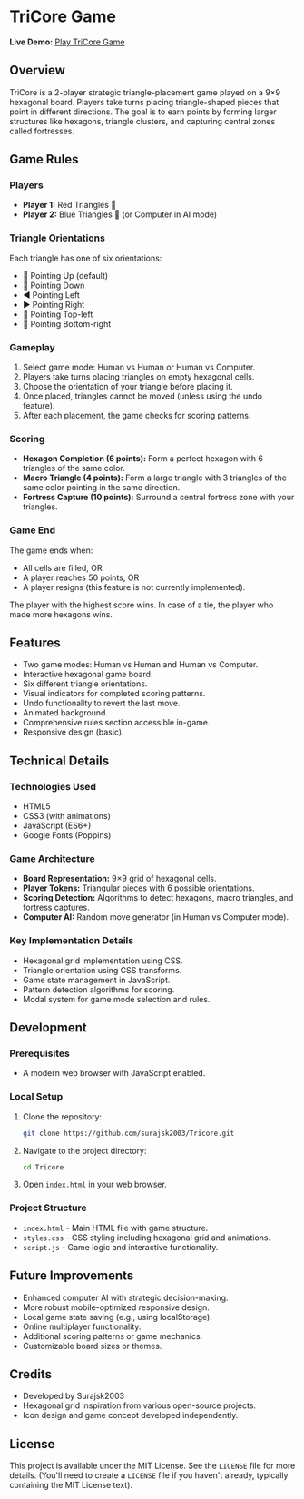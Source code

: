 # TriCore Game

**Live Demo:** [Play TriCore Game](https://surajsk2003.github.io/Tricore/) <!-- Replace with your actual live demo link if different -->

## Overview
TriCore is a 2-player strategic triangle-placement game played on a 9×9 hexagonal board. Players take turns placing triangle-shaped pieces that point in different directions. The goal is to earn points by forming larger structures like hexagons, triangle clusters, and capturing central zones called fortresses.

## Game Rules

### Players
*   **Player 1:** Red Triangles 🔺
*   **Player 2:** Blue Triangles 🔻 (or Computer in AI mode)

### Triangle Orientations
Each triangle has one of six orientations:
*   🔺 Pointing Up (default)
*   🔻 Pointing Down
*   ◀️ Pointing Left
*   ▶️ Pointing Right
*   🔼 Pointing Top-left
*   🔽 Pointing Bottom-right

### Gameplay
1.  Select game mode: Human vs Human or Human vs Computer.
2.  Players take turns placing triangles on empty hexagonal cells.
3.  Choose the orientation of your triangle before placing it.
4.  Once placed, triangles cannot be moved (unless using the undo feature).
5.  After each placement, the game checks for scoring patterns.

### Scoring
*   **Hexagon Completion (6 points):** Form a perfect hexagon with 6 triangles of the same color.
*   **Macro Triangle (4 points):** Form a large triangle with 3 triangles of the same color pointing in the same direction.
*   **Fortress Capture (10 points):** Surround a central fortress zone with your triangles.

### Game End
The game ends when:
*   All cells are filled, OR
*   A player reaches 50 points, OR
*   A player resigns (this feature is not currently implemented).

The player with the highest score wins. In case of a tie, the player who made more hexagons wins.

## Features
*   Two game modes: Human vs Human and Human vs Computer.
*   Interactive hexagonal game board.
*   Six different triangle orientations.
*   Visual indicators for completed scoring patterns.
*   Undo functionality to revert the last move.
*   Animated background.
*   Comprehensive rules section accessible in-game.
*   Responsive design (basic).

## Technical Details

### Technologies Used
*   HTML5
*   CSS3 (with animations)
*   JavaScript (ES6+)
*   Google Fonts (Poppins)

### Game Architecture
*   **Board Representation:** 9×9 grid of hexagonal cells.
*   **Player Tokens:** Triangular pieces with 6 possible orientations.
*   **Scoring Detection:** Algorithms to detect hexagons, macro triangles, and fortress captures.
*   **Computer AI:** Random move generator (in Human vs Computer mode).

### Key Implementation Details
*   Hexagonal grid implementation using CSS.
*   Triangle orientation using CSS transforms.
*   Game state management in JavaScript.
*   Pattern detection algorithms for scoring.
*   Modal system for game mode selection and rules.

## Development

### Prerequisites
*   A modern web browser with JavaScript enabled.

### Local Setup
1.  Clone the repository:
    ```bash
    git clone https://github.com/surajsk2003/Tricore.git
    ```
2.  Navigate to the project directory:
    ```bash
    cd Tricore
    ```
3.  Open `index.html` in your web browser.

### Project Structure
*   `index.html` - Main HTML file with game structure.
*   `styles.css` - CSS styling including hexagonal grid and animations.
*   `script.js` - Game logic and interactive functionality.

## Future Improvements
*   Enhanced computer AI with strategic decision-making.
*   More robust mobile-optimized responsive design.
*   Local game state saving (e.g., using localStorage).
*   Online multiplayer functionality.
*   Additional scoring patterns or game mechanics.
*   Customizable board sizes or themes.

## Credits
*   Developed by Surajsk2003
*   Hexagonal grid inspiration from various open-source projects.
*   Icon design and game concept developed independently.

## License
This project is available under the MIT License. See the `LICENSE` file for more details. (You'll need to create a `LICENSE` file if you haven't already, typically containing the MIT License text).